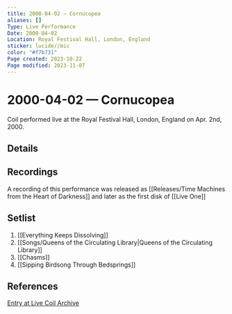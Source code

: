 ```yaml
---
title: 2000-04-02 — Cornucopea
aliases: []
Type: Live Performance
Date: 2000-04-02
Location: Royal Festival Hall, London, England
sticker: lucide//mic
color: "#f7b731"
Page created: 2023-10-22
Page modified: 2023-11-07
---
```


# 2000-04-02 — Cornucopea

Coil performed live at the Royal Festival Hall, London, England on Apr. 2nd, 2000.

## Details


## Recordings

A recording of this performance was released as [[Releases/Time Machines from the Heart of Darkness]] and later as the first disk of [[Live One]]

## Setlist
1. [[Everything Keeps Dissolving]]
2. [[Songs/Queens of the Circulating Library|Queens of the Circulating Library]]
3. [[Chasms]]
4. [[Sipping Birdsong Through Bedsprings]]

## References

[Entry at Live Coil Archive](https://live-coil-archive.com/2000-2/2000-cornucopea/)
